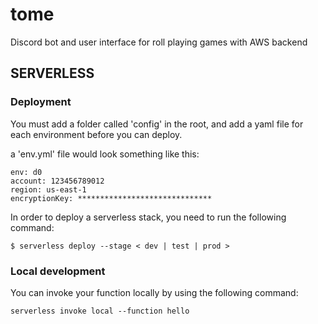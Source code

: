 # tome
Discord bot and user interface for roll playing games with AWS backend



## SERVERLESS

### Deployment

You must add a folder called 'config' in the root, and add a yaml file for each environment before you can deploy.

a 'env.yml' file would look something like this:

```
env: d0
account: 123456789012
region: us-east-1
encryptionKey: ******************************
```

In order to deploy a serverless stack, you need to run the following command:

```
$ serverless deploy --stage < dev | test | prod >
```

### Local development

You can invoke your function locally by using the following command:

```
serverless invoke local --function hello
```